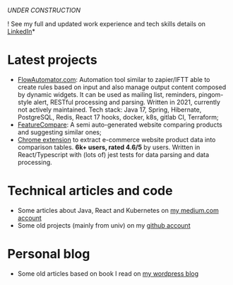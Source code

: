 

*UNDER CONSTRUCTION*

! See my full and updated work experience and tech skills details on [LinkedIn](https://www.linkedin.com/in/elvisciotti/?originalSubdomain=uk)*

# Latest projects

* [FlowAutomator.com](http://www.flowautomator.com): Automation tool similar to zapier/IFTT able to create rules based on input and also manage output content composed by dynamic widgets. It can be used as mailing list, reminders, pingom-style alert, RESTful processing and parsing. Written in 2021, currently not actively maintained. Tech stack: Java 17, Spring, Hibernate, PostgreSQL, Redis, React 17 hooks, docker, k8s, gitlab CI, Terraform;
* [FeatureCompare](http://www.featurecompare.com): A semi auto-generated website comparing products and suggesting similar ones;
* [Chrome extension](https://chrome.google.com/webstore/detail/compare-amazon-products-s/bbgnjgojcifngncffebelnaljklbiilf) to extract e-commerce website product data into comparison tables. __6k+ users, rated 4.6/5__ by users. Written in React/Typescript with (lots of) jest tests for data parsing and data processing.

# Technical articles and code
 * Some articles about Java, React and Kubernetes on [my medium.com account](https://elvisciotti.medium.com)
 * Some old projects (mainly from univ) on my [github account](https://github.com/elvisciotti?tab=repositories)

# Personal blog
 * Some old articles based on book I read on [my wordpress blog](https://ec83.wordpress.com/) 



